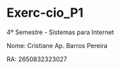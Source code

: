 # Exerc-cio_P1


4º Semestre - Sistemas para Internet

Nome: Cristiane Ap. Barros Pereira

RA: 2650832323027
